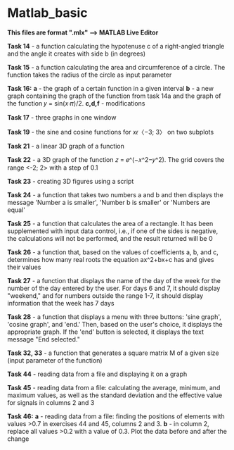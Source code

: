 # Matlab_basic
**This files are format ".mlx" --> MATLAB Live Editor**

**Task 14** - a function calculating the hypotenuse c of a right-angled triangle and the angle it creates with side b (in degrees)

**Task 15** - a function calculating the area and circumference of a circle. The function takes the radius of the circle as input parameter

**Task 16:**
     **a** - the graph of a certain function in a given interval
     **b** - a new graph containing the graph of the function from task 14a and the graph of the function 𝑦 = sin(𝑥∙𝜋)/2.
     **c,d,f** - modifications
     
**Task 17** - three graphs in one window

**Task 19** - the sine and cosine functions for 𝑥𝜖〈−3; 3〉 on two subplots

**Task 21** - a linear 3D graph of a function

**Task 22** - a 3D graph of the function 𝑧 = 𝑒^(−𝑥^2−𝑦^2). The grid covers the range <-2; 2> with a step of 0.1

**Task 23** - creating 3D figures using a script

**Task 24** - a function that takes two numbers a and b and then displays the message 'Number a is smaller', 'Number b is smaller' or 'Numbers are equal'

**Task 25** - a function that calculates the area of a rectangle. It has been supplemented with input data control, i.e., if one of the sides is negative, the calculations will not be performed, and the result returned will be 0

**Task 26** - a function that, based on the values of coefficients a, b, and c, determines how many real roots the equation ax^2+bx+c has and gives their values

**Task 27** - a function that displays the name of the day of the week for the number of the day entered by the user. For days 6 and 7, it should display "weekend," and for numbers outside the range 1-7, it should display information that the week has 7 days

**Task 28** - a function that displays a menu with three buttons: 'sine graph', 'cosine graph', and 'end.' Then, based on the user's choice, it displays the appropriate graph. If the 'end' button is selected, it displays the text message "End selected."

**Task 32, 33** - a function that generates a square matrix M of a given size (input parameter of the function)

**Task 44** - reading data from a file and displaying it on a graph

**Task 45** - reading data from a file: calculating the average, minimum, and maximum values, as well as the standard deviation and the effective value for signals in columns 2 and 3

**Task 46:**
     **a** - reading data from a file: finding the positions of elements with values >0.7 in exercises 44 and 45, columns 2 and 3.
     **b** - in column 2, replace all values >0.2 with a value of 0.3. Plot the data before and after the change
